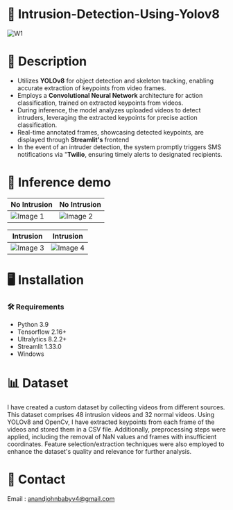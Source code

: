 # 🎥 Intrusion-Detection-Using-Yolov8

![W1](https://github.com/anandjohnbaby/IDS-Skeleton-tracking-using-Yolov8/assets/108878068/eb5bad53-4ef8-4410-a0d3-b7f948998b75)
# 📝 Description
- Utilizes **YOLOv8** for object detection and skeleton tracking, enabling accurate extraction of keypoints from video frames.
- Employs a **Convolutional Neural Network** architecture for action classification, trained on extracted keypoints from videos.
- During inference, the model analyzes uploaded videos to detect intruders, leveraging the extracted keypoints for precise action classification.
- Real-time annotated frames, showcasing detected keypoints, are displayed through **Streamlit's** frontend
- In the event of an intruder detection, the system promptly triggers SMS notifications via "**Twilio**, ensuring timely alerts to designated recipients.

# 🎯 Inference demo
| No Intrusion | No Intrusion |
|---------|---------|
| ![Image 1](https://github.com/anandjohnbaby/IDS-Skeleton-tracking-using-Yolov8/assets/108878068/d7ff29ea-0151-49b8-b30e-bbd1efd4a322) | ![Image 2](https://github.com/anandjohnbaby/IDS-Skeleton-tracking-using-Yolov8/assets/108878068/f55e7da2-1f6f-4e14-853b-fe557772eb0b) |

| Intrusion | Intrusion |
|---------|---------|
| ![Image 3](https://github.com/anandjohnbaby/IDS-Skeleton-tracking-using-Yolov8/assets/108878068/b5c180fb-345f-48ea-8795-f9a13886893b) | ![Image 4](https://github.com/anandjohnbaby/IDS-Skeleton-tracking-using-Yolov8/assets/108878068/552e3d75-3614-4d5a-b0fc-18cced94ba91) |


# 🖥️ Installation
### 🛠️ Requirements
- Python 3.9
- Tensorflow 2.16+
- Ultralytics 8.2.2+
- Streamlit 1.33.0
- Windows

# 📊 Dataset
I have created a custom dataset by collecting videos from different sources. This dataset comprises 48 intrusion videos and 32 normal videos. Using YOLOv8 and OpenCv, I have extracted keypoints from each frame of the videos and stored them in a CSV file. Additionally, preprocessing steps were applied, including the removal of NaN values and frames with insufficient coordinates. Feature selection/extraction techniques were also employed to enhance the dataset's quality and relevance for further analysis.

# 📧 Contact
Email : anandjohnbabyv4@gmail.com
